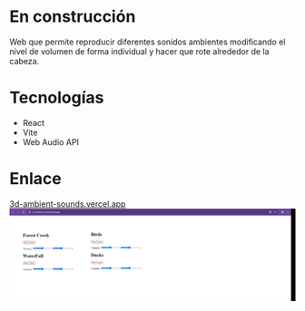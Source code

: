 # En construcción
Web que permite reproducir diferentes sonidos ambientes modificando el nivel de volumen de forma individual y hacer que rote alrededor de la cabeza.
# Tecnologías 
 + React
 + Vite
 + Web Audio API
# Enlace
[3d-ambient-sounds.vercel.app ](https://3d-ambient-sounds-jbahbaxuv-marcs-projects-f42aea88.vercel.app/)	
![image](https://raw.githubusercontent.com/MarcpTr/3DAmbientSounds/refs/heads/main/3DAmbientSounds.webp)